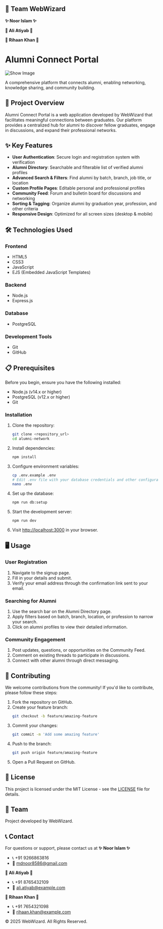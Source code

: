 ## 🚀 Team WebWizard

**✨ Noor Islam ✨**

**🌟 Ali Atiyab 🌟**

**💫 Rihaan Khan 💫**
# Alumni Connect Portal

![Show Image](your-image-url)

A comprehensive platform that connects alumni, enabling networking, knowledge sharing, and community building.

## 🚀 Project Overview
Alumni Connect Portal is a web application developed by WebWizard that facilitates meaningful connections between graduates. Our platform provides a centralized hub for alumni to discover fellow graduates, engage in discussions, and expand their professional networks.

## ✨ Key Features
- **User Authentication**: Secure login and registration system with verification
- **Alumni Directory**: Searchable and filterable list of verified alumni profiles
- **Advanced Search & Filters**: Find alumni by batch, branch, job title, or location
- **Custom Profile Pages**: Editable personal and professional profiles
- **Community Feed**: Forum and bulletin board for discussions and networking
- **Sorting & Tagging**: Organize alumni by graduation year, profession, and other criteria
- **Responsive Design**: Optimized for all screen sizes (desktop & mobile)

## 🛠️ Technologies Used

### Frontend
- HTML5
- CSS3
- JavaScript
- EJS (Embedded JavaScript Templates)

### Backend
- Node.js
- Express.js

### Database
- PostgreSQL

### Development Tools
- Git
- GitHub

## 📋 Prerequisites
Before you begin, ensure you have the following installed:
- Node.js (v14.x or higher)
- PostgreSQL (v12.x or higher)
- Git

### Installation

1.  Clone the repository:
    ```bash
    git clone <repository_url>
    cd alumni-network
    ```

2.  Install dependencies:
    ```bash
    npm install
    ```

3.  Configure environment variables:
    ```bash
    cp .env.example .env
    # Edit .env file with your database credentials and other configuration
    nano .env
    ```

4.  Set up the database:
    ```bash
    npm run db:setup
    ```

5.  Start the development server:
    ```bash
    npm run dev
    ```

6.  Visit [http://localhost:3000](http://localhost:3000) in your browser.

## 🖥️ Usage

### User Registration

1.  Navigate to the signup page.
2.  Fill in your details and submit.
3.  Verify your email address through the confirmation link sent to your email.

### Searching for Alumni

1.  Use the search bar on the Alumni Directory page.
2.  Apply filters based on batch, branch, location, or profession to narrow your search.
3.  Click on alumni profiles to view their detailed information.

### Community Engagement

1.  Post updates, questions, or opportunities on the Community Feed.
2.  Comment on existing threads to participate in discussions.
3.  Connect with other alumni through direct messaging.

## 📝 Contributing

We welcome contributions from the community! If you'd like to contribute, please follow these steps:

1.  Fork the repository on GitHub.
2.  Create your feature branch:
    ```bash
    git checkout -b feature/amazing-feature
    ```
3.  Commit your changes:
    ```bash
    git commit -m 'Add some amazing feature'
    ```
4.  Push to the branch:
    ```bash
    git push origin feature/amazing-feature
    ```
5.  Open a Pull Request on GitHub.

## 📄 License

This project is licensed under the MIT License - see the [LICENSE](LICENSE) file for details.

## 👥 Team

Project developed by WebWizard.

## 📞 Contact

For questions or support, please contact us at
**✨ Noor Islam ✨**
* 📞 +91 9266863816
* 📧 mdnoor8586@gmail.com

**🌟 Ali Atiyab 🌟**
* 📞 +91 8765432109
* 📧 ali.atiyab@example.com

**💫 Rihaan Khan 💫**
* 📞 +91 7654321098
* 📧 rihaan.khan@example.com

© 2025 WebWizard. All Rights Reserved.
